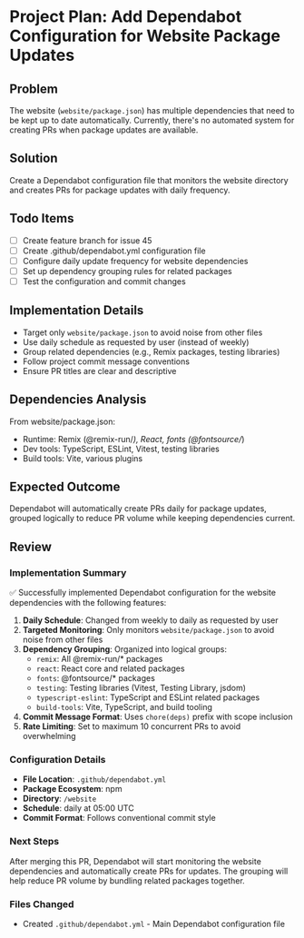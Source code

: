 # Project Plan: Add Dependabot Configuration for Website Package Updates

## Problem
The website (`website/package.json`) has multiple dependencies that need to be kept up to date automatically. Currently, there's no automated system for creating PRs when package updates are available.

## Solution
Create a Dependabot configuration file that monitors the website directory and creates PRs for package updates with daily frequency.

## Todo Items
- [ ] Create feature branch for issue 45
- [ ] Create .github/dependabot.yml configuration file  
- [ ] Configure daily update frequency for website dependencies
- [ ] Set up dependency grouping rules for related packages
- [ ] Test the configuration and commit changes

## Implementation Details
- Target only `website/package.json` to avoid noise from other files
- Use daily schedule as requested by user (instead of weekly)
- Group related dependencies (e.g., Remix packages, testing libraries)
- Follow project commit message conventions
- Ensure PR titles are clear and descriptive

## Dependencies Analysis
From website/package.json:
- Runtime: Remix (@remix-run/*), React, fonts (@fontsource/*)
- Dev tools: TypeScript, ESLint, Vitest, testing libraries
- Build tools: Vite, various plugins

## Expected Outcome
Dependabot will automatically create PRs daily for package updates, grouped logically to reduce PR volume while keeping dependencies current.

## Review

### Implementation Summary
✅ Successfully implemented Dependabot configuration for the website dependencies with the following features:

1. **Daily Schedule**: Changed from weekly to daily as requested by user
2. **Targeted Monitoring**: Only monitors `website/package.json` to avoid noise from other files
3. **Dependency Grouping**: Organized into logical groups:
   - `remix`: All @remix-run/* packages
   - `react`: React core and related packages
   - `fonts`: @fontsource/* packages  
   - `testing`: Testing libraries (Vitest, Testing Library, jsdom)
   - `typescript-eslint`: TypeScript and ESLint related packages
   - `build-tools`: Vite, TypeScript, and build tooling
4. **Commit Message Format**: Uses `chore(deps)` prefix with scope inclusion
5. **Rate Limiting**: Set to maximum 10 concurrent PRs to avoid overwhelming

### Configuration Details
- **File Location**: `.github/dependabot.yml`
- **Package Ecosystem**: npm
- **Directory**: `/website`  
- **Schedule**: daily at 05:00 UTC
- **Commit Format**: Follows conventional commit style

### Next Steps
After merging this PR, Dependabot will start monitoring the website dependencies and automatically create PRs for updates. The grouping will help reduce PR volume by bundling related packages together.

### Files Changed
- Created `.github/dependabot.yml` - Main Dependabot configuration file